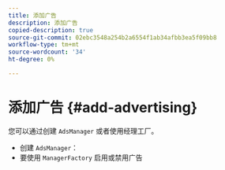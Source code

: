 ```yaml
---
title: 添加广告
description: 添加广告
copied-description: true
source-git-commit: 02ebc3548a254b2a6554f1ab34afbb3ea5f09bb8
workflow-type: tm+mt
source-wordcount: '34'
ht-degree: 0%

---
```


# 添加广告 {#add-advertising}

您可以通过创建 `AdsManager` 或者使用经理工厂。

* 创建 `AdsManager`：
* 要使用 `ManagerFactory` 启用或禁用广告
